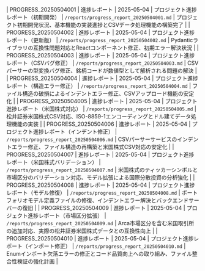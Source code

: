 | PROGRESS_20250504001 | 進捗レポート | 2025-05-04 | プロジェクト進捗レポート（初期開発） | `/reports/progress_report_20250504001.md` | プロジェクト初期開発状況、基本機能の実装進捗とCSVデータ処理機能の構築完了 |
| PROGRESS_20250504002 | 進捗レポート | 2025-05-04 | プロジェクト進捗レポート（更新版） | `/reports/progress_report_20250504002.md` | Pydanticライブラリの互換性問題対応とReactコンポーネント修正、初期エラー解決状況 |
| PROGRESS_20250504003 | 進捗レポート | 2025-05-04 | プロジェクト進捗レポート（CSVバグ修正） | `/reports/progress_report_20250504003.md` | CSVパーサーの型変換バグ修正、銘柄コードが数値型として解析される問題の解決 |
| PROGRESS_20250504004 | 進捗レポート | 2025-05-04 | プロジェクト進捗レポート（構造エラー修正） | `/reports/progress_report_20250504004.md` | ファイル構造の破損によるインデントエラー修正、CSVアップロード機能の安定化 |
| PROGRESS_20250504005 | 進捗レポート | 2025-05-04 | プロジェクト進捗レポート（米国株式対応） | `/reports/progress_report_20250504005.md` | 松井証券米国株式CSV対応、ISO-8859-1エンコーディングとドル建てデータ処理機能の実装 |
| PROGRESS_20250504006 | 進捗レポート | 2025-05-04 | プロジェクト進捗レポート（インデント修正） | `/reports/progress_report_20250504006.md` | CSVパーサーサービスのインデントエラー修正、ファイル構造の再構築と米国株式CSV対応の安定化 |
| PROGRESS_20250504007 | 進捗レポート | 2025-05-04 | プロジェクト進捗レポート（米国株式バリデーション） | `/reports/progress_report_20250504007.md` | 米国株式のティッカーシンボルと市場区分のバリデーション対応、モデル拡張による国際分散投資の分析強化 |
| PROGRESS_20250504008 | 進捗レポート | 2025-05-04 | プロジェクト進捗レポート（モデル修復） | `/reports/progress_report_20250504008.md` | ポートフォリオモデル定義ファイルの修復、インデントエラー解決とバックエンドサーバーの復旧 |
| PROGRESS_20250504009 | 進捗レポート | 2025-05-04 | プロジェクト進捗レポート（市場区分拡張） | `/reports/progress_report_20250504009.md` | Arca市場区分を含む米国取引所の追加対応、実際の松井証券米国株式データとの互換性向上 |
| PROGRESS_20250504010 | 進捗レポート | 2025-05-04 | プロジェクト進捗レポート（インポート修正） | `/reports/progress_report_20250504010.md` | Enumインポート欠落エラーの修正とコード品質向上への取り組み、ファイル整合性検証の強化計画 |